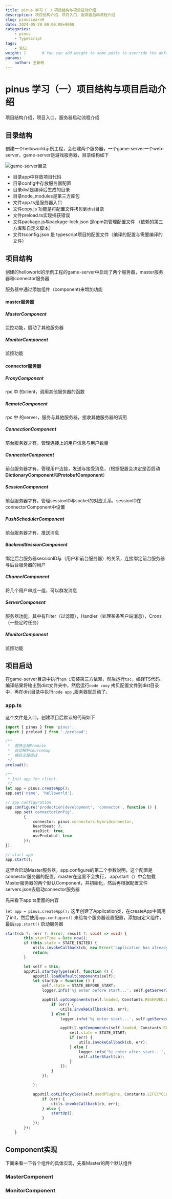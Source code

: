 ```yaml
---
title: pinus 学习（一）项目结构与项目启动介绍
description: 项目结构介绍，项目入口，服务器启动流程介绍
slug: pinusLearn0
date: 2024-05-28 00:00:00+0000
categories:
    - pinus
    - TypeScript
tags:
    - 笔记
weight: 1       # You can add weight to some posts to override the default sorting (date descending)
params:
    author: 王新晓
---
```


# pinus 学习（一）项目结构与项目启动介绍
项目结构介绍，项目入口，服务器启动流程介绍

## 目录结构

创建一个helloworld示例工程，会创建两个服务器，一个game-server一个web-server，game-server是游戏服务器，目录结构如下

![game-server目录](image-20240528165211562.png)

* 目录app中存放项目代码
* 目录config中存放服务器配置
* 目录dist是编译后生成的目录
* 目录node_modules是第三方库包
* 文件app.ts是服务器入口
* 文件copy.js 功能是将配置文件拷贝到dist目录
* 文件preload.ts实现捕获错误
* 文件package.js与package-lock.json 是npm包管理配置文件 （依赖的第三方库和自定义脚本）
* 文件tsconfig.json 是 typescript项目的配置文件（编译的配置与需要编译的文件）

## 项目结构

创建的helloworld的示例工程的game-server中启动了两个服务器，master服务器和connector服务器

服务器中通过添加组件（component)来增加功能

#### master服务器

##### MasterComponent

监控功能，启动了其他服务器

##### MonitorComponent

监控功能

#### connector服务器

##### ProxyComponent

rpc 中 的client，调用其他服务器的函数

##### RemoteComponent

rpc 中 的server，服务与其他服务器，接收其他服务器的调用

##### ConnectionComponent

前台服务器才有，管理连接上的用户信息与用户数量

##### ConnectorComponent

前台服务器才有，管理用户连接，发送与接受消息，（根据配置会决定是否启动**DictionaryComponent**和**ProtobufComponent**）

##### SessionComponent

前台服务器才有，管理sessionID与socket的对应关系，sessionID在connectorComponent中设置

##### PushSchedulerComponent

前台服务器才有，推送消息

##### BackendSessionComponent

绑定后台服务器sessionID与（用户和前台服务器）的关系，连接绑定前台服务器与后台服务器的用户

##### ChannelComponent

将几个用户串成一组，可以群发消息

##### ServerComponent

服务器功能，其中有Filter（过滤器），Handler（处理某条客户端消息），Crons（一些定时任务）

##### MonitorComponent

监控功能

## 项目启动

在game-server目录中执行`npm i`安装第三方依赖，然后运行`tsc`，编译TS代码，编译结果将输出到dist文件夹中，然后运行`node cooy` 拷贝配置文件到dist目录中，再在dist目录中执行`node app` ,服务器就启动了。



### app.ts

这个文件是入口，创建项目后默认的代码如下

```ts
import { pinus } from 'pinus';
import { preload } from './preload';

/**
 *  替换全局Promise
 *  自动解析sourcemap
 *  捕获全局错误
 */
preload();

/**
 * Init app for client.
 */
let app = pinus.createApp();
app.set('name', 'helloworld');

// app configuration
app.configure('production|development', 'connector', function () {
    app.set('connectorConfig',
        {
            connector: pinus.connectors.hybridconnector,
            heartbeat: 3,
            useDict: true,
            useProtobuf: true
        });
});

// start app
app.start();
```

这里会启动Master服务器，app.configure的第二个参数说明，这个配置是connector服务器的配置，master在这里不会执行， app.start（）中会加载Master服务器的两个默认Component，并初始化，然后再根据配置文件servers.json去启动connector服务器

先来看下app.ts里面的内容

`let app = pinus.createApp();` 这里创建了Application类，在createApp中调用了init，然后使用`app.configure()` 来给每个服务器设置配置，添加自定义组件，最后`app.start()` 启动服务器



```ts
start(cb ?: (err ?: Error, result ?: void) => void) {
        this.startTime = Date.now();
        if (this.state > STATE_INITED) {
            utils.invokeCallback(cb, new Error('application has already start.'));
            return;
        }

        let self = this;
        appUtil.startByType(self, function () {
            appUtil.loadDefaultComponents(self);
            let startUp = function () {
                self.state = STATE_BEFORE_START;
                logger.info('%j enter before start...', self.getServerId());

                appUtil.optComponents(self.loaded, Constants.RESERVED.BEFORE_START, function (err) {
                    if (err) {
                        utils.invokeCallback(cb, err);
                    } else {
                        logger.info('%j enter start...', self.getServerId());

                        appUtil.optComponents(self.loaded, Constants.RESERVED.START, function (err) {
                            self.state = STATE_START;
                            if (err) {
                                utils.invokeCallback(cb, err);
                            } else {
                                logger.info('%j enter after start...', self.getServerId());
                                self.afterStart(cb);
                            }
                        });
                    }
                });

            };

            appUtil.optLifecycles(self.usedPlugins, Constants.LIFECYCLE.BEFORE_STARTUP, self, function (err) {
                if (err) {
                    utils.invokeCallback(cb, err);
                } else {
                    startUp();
                }
            });
        });
    }
```



## Component实现

下面来看一下各个组件的具体实现，先看Master的两个默认组件

### MasterComponent



### MonitorComponent



